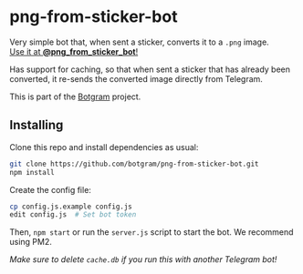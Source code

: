 # png-from-sticker-bot

Very simple bot that, when sent a sticker, converts it to a `.png` image.  
[Use it at **@png_from_sticker_bot**!](http://t.me/png_from_sticker_bot)

Has support for caching, so that when sent a sticker that has already been
converted, it re-sends the converted image directly from Telegram.

This is part of the [Botgram](https://botgram.js.org) project.

## Installing

Clone this repo and install dependencies as usual:

~~~ bash
git clone https://github.com/botgram/png-from-sticker-bot.git
npm install
~~~

Create the config file:

~~~ bash
cp config.js.example config.js
edit config.js  # Set bot token
~~~

Then, `npm start` or run the `server.js` script to start the bot.
We recommend using PM2.

*Make sure to delete `cache.db` if you run this with another Telegram bot!*
